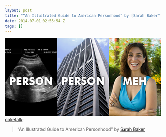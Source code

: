 ```yaml
---
layout: post
title: "“An Illustrated Guide to American Personhood” by [Sarah Baker"
date: 2014-07-01 02:55:54 Z
tags: []
---
```

![](/media/2014/07/90416248599.png)
[coketalk](http://blog.thecoquette.net/post/90377412941):

> “An Illustrated Guide to American Personhood” by [Sarah Baker](https://twitter.com/bakerbk/status/483642132750553090)
